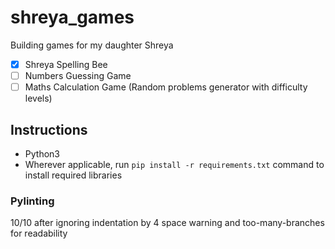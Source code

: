 # shreya_games
Building games for my daughter Shreya

-[x] Shreya Spelling Bee
-[ ] Numbers Guessing Game
-[ ] Maths Calculation Game (Random problems generator with difficulty levels)

## Instructions
- Python3
- Wherever applicable, run `pip install -r requirements.txt` command to install required libraries

### Pylinting
10/10 after ignoring indentation by 4 space warning and too-many-branches for readability